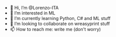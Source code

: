 - 👋 Hi, I’m @Lorenzo-ITA
- 👀 I’m interested in ML
- 🌱 I’m currently learning Python, C# and ML stuff
- 💞️ I’m looking to collaborate on wreasyprint stuff
- 📫 How to reach me: write me (don't worry)

<!---
Lorenzo-ITA/Lorenzo-ITA is a ✨ special ✨ repository because its `README.md` (this file) appears on your GitHub profile.
You can click the Preview link to take a look at your changes.
--->
